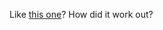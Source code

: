 Like [this one](http://www.compusa.com/products/product_info.asp?product_code=315808&#038;pfp=cat3)? How did it work out?